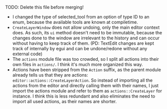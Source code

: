 TODO: Delete this file before merging!

- I changed the type of selected_tool from an option of type ID to an enum, because the available
tools are known at compiletime.
- `CreateLayerWindow` does not allow undoing, only the main editor context does. As such, its `ui`
method doesn't need to be immutable, because the changes done to the window are irrelevant to the
history and can occur without having to keep track of them. (PD: TextEdit changes are kept track of
internally by egui and can be undone/redone without any external code)
- The `actions` module file was too crowded, so I split all actions into their own files in `actions/`.
I think it's much more organized this way.
- Actions have been stripped from the `Action` suffix, as the parent module already tells us that
they are actions: `editor::actions::CreateLayerAction`. So instead of importing all the actions from
the editor and directly calling them with their names, I just import the actions module and refer to
them as `actions::CreateLayer` for instance. I think this is less redundant and also eliminates the
need to import all used actions, as their names are shorter.